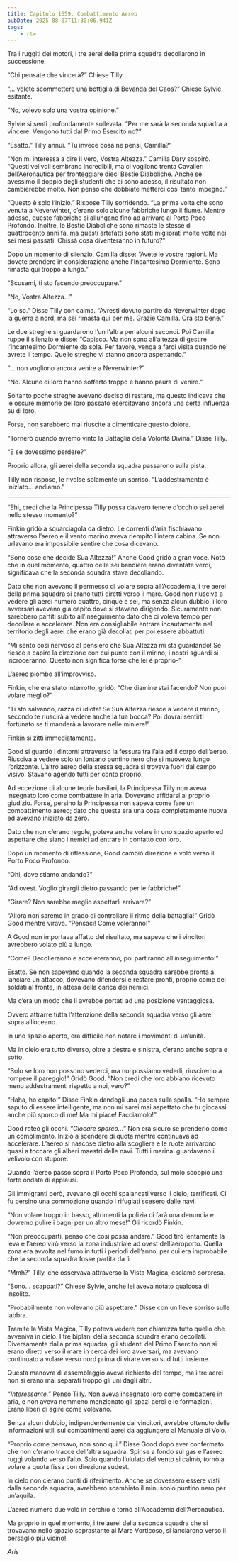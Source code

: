 ```yaml
---
title: Capitolo 1659: Combattimento Aereo
pubDate: 2025-08-07T11:30:06.941Z
tags:
    - rtw
---
```



Tra i ruggiti dei motori, i tre aerei della prima squadra decollarono in successione.


“Chi pensate che vincerà?” Chiese Tilly.


“... volete scommettere una bottiglia di Bevanda del Caos?” Chiese Sylvie esitante.


“No, volevo solo una vostra opinione.”


Sylvie si sentì profondamente sollevata. “Per me sarà la seconda squadra a vincere. Vengono tutti dal Primo Esercito no?”


“Esatto.” Tilly annuì. “Tu invece cosa ne pensi, Camilla?”


“Non mi interessa a dire il vero, Vostra Altezza.” Camilla Dary sospirò. “Questi velivoli sembrano incredibili, ma ci vogliono trenta Cavalieri dell’Aeronautica per fronteggiare dieci Bestie Diaboliche. Anche se avessimo il doppio degli studenti che ci sono adesso, il risultato non cambierebbe molto. Non penso che dobbiate metterci così tanto impegno.”


“Questo è solo l’inizio.” Rispose Tilly sorridendo. “La prima volta che sono venuta a Neverwinter, c’erano solo alcune fabbriche lungo il fiume. Mentre adesso, queste fabbriche si allungano fino ad arrivare al Porto Poco Profondo. Inoltre, le Bestie Diaboliche sono rimaste le stesse di quattrocento anni fa, ma questi artefatti sono stati migliorati molte volte nei sei mesi passati. Chissà cosa diventeranno in futuro?”


Dopo un momento di silenzio, Camilla disse: “Avete le vostre ragioni. Ma dovete prendere in considerazione anche l’Incantesimo Dormiente. Sono rimasta qui troppo a lungo.”


“Scusami, ti sto facendo preoccupare.”


“No, Vostra Altezza...”


“Lo so.” Disse Tilly con calma. “Avresti dovuto partire da Neverwinter dopo la guerra a nord, ma sei rimasta qui per me. Grazie Camilla. Ora sto bene.”


Le due streghe si guardarono l’un l’altra per alcuni secondi. Poi Camilla ruppe il silenzio e disse: “Capisco. Ma non sono all’altezza di gestire l’Incantesimo Dormiente da sola. Per favore, venga a farci visita quando ne avrete il tempo. Quelle streghe vi stanno ancora aspettando.”


“... non vogliono ancora venire a Neverwinter?”


“No. Alcune di loro hanno sofferto troppo e hanno paura di venire.”


Soltanto poche streghe avevano deciso di restare, ma questo indicava che le oscure memorie del loro passato esercitavano ancora una certa influenza su di loro.


Forse, non sarebbero mai riuscite a dimenticare questo dolore.


“Tornerò quando avremo vinto la Battaglia della Volontà Divina.” Disse Tilly.


“E se dovessimo perdere?”


Proprio allora, gli aerei della seconda squadra passarono sulla pista.


Tilly non rispose, le rivolse solamente un sorriso. “L’addestramento è iniziato... andiamo.”


***






“Ehi, credi che la Principessa Tilly possa davvero tenere d’occhio sei aerei nello stesso momento?”


Finkin gridò a squarciagola da dietro. Le correnti d’aria fischiavano attraverso l’aereo e il vento marino aveva riempito l’intera cabina. Se non urlavano era impossibile sentire che cosa dicevano.


“Sono cose che decide Sua Altezza!” Anche Good gridò a gran voce. Notò che in quel momento, quattro delle sei bandiere erano diventate verdi, significava che la seconda squadra stava decollando.


Dato che non avevano il permesso di volare sopra all’Accademia, i tre aerei della prima squadra si erano tutti diretti verso il mare. Good non riusciva a vedere gli aerei numero quattro, cinque e sei, ma senza alcun dubbio, i loro avversari avevano già capito dove si stavano dirigendo. Sicuramente non sarebbero partiti subito all’inseguimento dato che ci voleva tempo per decollare e accelerare. Non era consigliabile entrare incautamente nel territorio degli aerei che erano già decollati per poi essere abbattuti.


“Mi sento così nervoso al pensiero che Sua Altezza mi sta guardando! Se riesce a capire la direzione con cui punto con il mirino, i nostri sguardi si incroceranno. Questo non significa forse che lei è proprio-”


L’aereo piombò all’improvviso.


Finkin, che era stato interrotto, gridò: “Che diamine stai facendo? Non puoi volare meglio?”


“Ti sto salvando, razza di idiota! Se Sua Altezza riesce a vedere il mirino, secondo te riuscirà a vedere anche la tua bocca? Poi dovrai sentirti fortunato se ti manderà a lavorare nelle miniere!”


Finkin si zittì immediatamente.


Good si guardò i dintorni attraverso la fessura tra l’ala ed il corpo dell’aereo. Riusciva a vedere solo un lontano puntino nero che si muoveva lungo l’orizzonte. L’altro aereo della stessa squadra si trovava fuori dal campo visivo. Stavano agendo tutti per conto proprio.


Ad eccezione di alcune teorie basilari, la Principessa Tilly non aveva insegnato loro come combattere in aria. Dovevano affidarsi al proprio giudizio. Forse, persino la Principessa non sapeva come fare un combattimento aereo; dato che questa era una cosa completamente nuova ed avevano iniziato da zero.


Dato che non c’erano regole, poteva anche volare in uno spazio aperto ed aspettare che siano i nemici ad entrare in contatto con loro.


Dopo un momento di riflessione, Good cambiò direzione e volò verso il Porto Poco Profondo.


“Ohi, dove stiamo andando?”


“Ad ovest. Voglio girargli dietro passando per le fabbriche!”


“Girare? Non sarebbe meglio aspettarli arrivare?”


“Allora non saremo in grado di controllare il ritmo della battaglia!” Gridò Good mentre virava. “Pensaci! Come voleranno!”


A Good non importava affatto del risultato, ma sapeva che i vincitori avrebbero volato più a lungo.


“Come? Decolleranno e accelereranno, poi partiranno all’inseguimento!”


Esatto. Se non sapevano quando la seconda squadra sarebbe pronta a lanciare un attacco, dovevano difendersi e restare pronti, proprio come dei soldati al fronte, in attesa della carica dei nemici.


Ma c’era un modo che li avrebbe portati ad una posizione vantaggiosa.


Ovvero attrarre tutta l’attenzione della seconda squadra verso gli aerei sopra all’oceano.


In uno spazio aperto, era difficile non notare i movimenti di un’unità.


Ma in cielo era tutto diverso, oltre a destra e sinistra, c’erano anche sopra e sotto.


“Solo se loro non possono vederci, ma noi possiamo vederli, riusciremo a rompere il pareggio!” Gridò Good. “Non credi che loro abbiano ricevuto meno addestramenti rispetto a noi, vero?”


“Haha, ho capito!” Disse Finkin dandogli una pacca sulla spalla. “Ho sempre saputo di essere intelligente, ma non mi sarei mai aspettato che tu giocassi anche più sporco di me! Ma mi piace! Facciamolo!”


Good roteò gli occhi.<em> “Giocare sporco...” </em>Non era sicuro se prenderlo come un complimento. Iniziò a scendere di quota mentre continuava ad accelerare. L’aereo si nascose dietro alla scogliera e le ruote arrivarono quasi a toccare gli alberi maestri delle navi. Tutti i marinai guardavano il velivolo con stupore.


Quando l’aereo passò sopra il Porto Poco Profondo, sul molo scoppiò una forte ondata di applausi.


Gli immigranti però, avevano gli occhi spalancati verso il cielo, terrificati. Ci fu persino una commozione quando i rifugiati scesero dalle navi.


“Non volare troppo in basso, altrimenti la polizia ci farà una denuncia e dovremo pulire i bagni per un altro mese!” Gli ricordò Finkin.


“Non preoccuparti, penso che così possa andare.” Good tirò lentamente la leva e l’aereo virò verso la zona industriale ad ovest dell’aeroporto. Quella zona era avvolta nel fumo in tutti i periodi dell’anno, per cui era improbabile che la seconda squadra fosse partita da lì.


“Mmh?” Tilly, che osservava attraverso la Vista Magica, esclamò sorpresa.


“Sono... scappati?” Chiese Sylvie, anche lei aveva notato qualcosa di insolito.


“Probabilmente non volevano più aspettare.” Disse con un lieve sorriso sulle labbra.


Tramite la Vista Magica, Tilly poteva vedere con chiarezza tutto quello che avveniva in cielo. I tre biplani della seconda squadra erano decollati. Diversamente dalla prima squadra, gli studenti del Primo Esercito non si erano diretti verso il mare in cerca dei loro avversari, ma avevano continuato a volare verso nord prima di virare verso sud tutti insieme.


Questa manovra di assemblaggio aveva richiesto del tempo, ma i tre aerei non si erano mai separati troppo gli uni dagli altri.


<em>“Interessante.”</em> Pensò Tilly. Non aveva insegnato loro come combattere in aria, e non aveva nemmeno menzionato gli spazi aerei e le formazioni. Erano liberi di agire come volevano.


Senza alcun dubbio, indipendentemente dai vincitori, avrebbe ottenuto delle informazioni utili sui combattimenti aerei da aggiungere al Manuale di Volo.


“Proprio come pensavo, non sono qui.” Disse Good dopo aver confermato che non c’erano tracce dell’altra squadra. Spinse a fondo sul gas e l’aereo ruggì volando verso l’alto. Solo quando l’ululato del vento si calmò, tornò a volare a quota fissa con direzione sudest.


In cielo non c’erano punti di riferimento. Anche se dovessero essere visti dalla seconda squadra, avrebbero scambiato il minuscolo puntino nero per un’aquila.


L’aereo numero due volò in cerchio e tornò all’Accademia dell’Aeronautica.


Ma proprio in quel momento, i tre aerei della seconda squadra che si trovavano nello spazio soprastante al Mare Vorticoso, si lanciarono verso il bersaglio più vicino!






<em>Aris</em>
                                


                                



